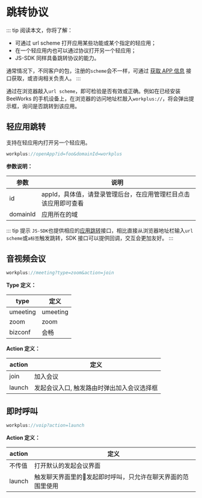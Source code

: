 # 跳转协议

::: tip 阅读本文，你将了解：
* 可通过 url scheme 打开应用某些功能或某个指定的轻应用；
* 在一个轻应用内也可以通过协议打开另一个轻应用；
* JS-SDK 同样具备跳转协议的能力。

通常情况下，不同客户的包，注册的`scheme`会不一样，可通过 [获取 APP 信息](/js-sdk/device.md#获取-app-信息) 接口获取，或咨询相关负责人。
:::

通过在浏览器敲入`url scheme`，即可检验是否有效或正确。例如在已经安装 BeeWorks 的手机设备上，在浏览器的访问地址栏敲入`workplus://`，将会弹出提示框，询问是否跳转到该应用。

## 轻应用跳转

支持在轻应用内打开另一个轻应用。

```js
workplus://openApp?id=foo&domainId=workplus
```

**参数说明：**

| 参数     | 说明     |
| ------- | ------- |
| id | appId，具体值，请登录管理后台，在应用管理栏目点击该应用即可查看 |
| domainId | 应用所在的域 | 


::: tip 提示
`JS-SDK`也提供相应的[应用跳转](/js-sdk/app.md#路由跳转)接口，相比直接从浏览器地址栏输入`url scheme`或`a标签`触发跳转，SDK 接口可以提供回调，交互会更加友好。
:::

## 音视频会议 

```js
workplus://meeting?type=zoom&action=join 
```

**Type 定义：**

| type     | 定义     |
| ------- | ------- |
| umeeting | umeeting |
| zoom     | zoom     |
| bizconf  | 会畅     |

**Action 定义：**

| action | 定义                                       |
| ----- | ----------------------------------------- |
| join   | 加入会议                                   |
| launch | 发起会议入口, 触发路由时弹出加入会议选择框 |

## 即时呼叫

```js
workplus://voip?action=launch 
```

**Action 定义：**

|   action   |   定义   |
| --- | --- |
| 不传值 | 打开默认的发起会议界面 |
|   launch   |    触发聊天界面里的发起即时呼叫，只允许在聊天界面的范围里使用  |
